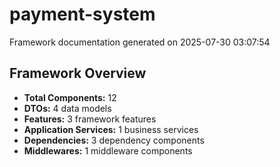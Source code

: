 # payment-system

Framework documentation generated on 2025-07-30 03:07:54

## Framework Overview

- **Total Components:** 12
- **DTOs:** 4 data models
- **Features:** 3 framework features
- **Application Services:** 1 business services
- **Dependencies:** 3 dependency components
- **Middlewares:** 1 middleware components